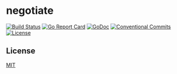# negotiate

[![Build Status](https://github.com/kevinpollet/negotiate/workflows/build/badge.svg)](https://github.com/kevinpollet/negotiate/actions)
[![Go Report Card](https://goreportcard.com/badge/github.com/kevinpollet/negotiate?burst=)](https://goreportcard.com/report/github.com/kevinpollet/negotiate)
[![GoDoc](https://godoc.org/github.com/kevinpollet/negotiate?status.svg)](https://pkg.go.dev/github.com/kevinpollet/negotiate)
[![Conventional Commits](https://img.shields.io/badge/Conventional%20Commits-1.0.0-yellow.svg)](https://conventionalcommits.org)
[![License](https://img.shields.io/github/license/kevinpollet/negotiate)](./LICENSE.md)

## License

[MIT](./LICENSE.md)

